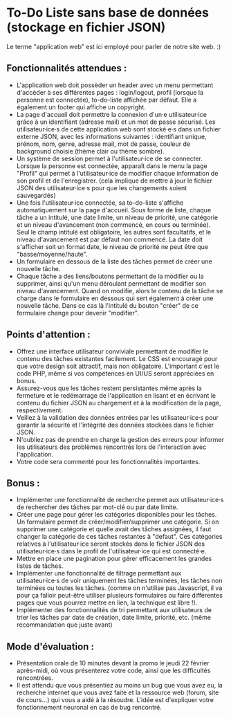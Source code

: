 # To-Do Liste sans base de données (stockage en fichier JSON)

Le terme "application web" est ici employé pour parler de notre site web. :)

## Fonctionnalités attendues :
- L'application web doit possèder un header avec un menu permettant d'accèder à ses différentes pages : login/logout, profil (lorsque la personne est connectée), to-do-liste affichée par défaut. Elle a également un footer qui affiche un copyright.
- La page d'accueil doit permettre la connexion d'un·e utilisateur·ice grâce à un identifiant (adresse mail) et un mot de passe sécurisé. Les utilisateur·ice·s de cette application web sont stocké·e·s dans un fichier externe JSON, avec les informations suivantes : identifiant unique, prénom, nom, genre, adresse mail, mot de passe, couleur de background choisie (thème clair ou thème sombre).
- Un système de session permet à l'utilisateur·ice de se connecter. Lorsque la personne est connectée, apparaît dans le menu la page "Profil" qui permet à l'utilisateur·ice de modifier chaque information de son profil et de l'enregistrer. (cela implique de mettre à jour le fichier JSON des utilisateur·ice·s pour que les changements soient sauvegardés)
- Une fois l'utilisateur·ice connectée, sa to-do-liste s'affiche automatiquement sur la page d'accueil. Sous forme de liste, chaque tâche a un intitulé, une date limite, un niveau de priorité, une catégorie et un niveau d'avancement (non commencé, en cours ou terminée). Seul le champ intitulé est obligatoire, les autres sont facultatifs, et le niveau d'avancement est par défaut non commencé. La date doit s'afficher soit un format date, le niveau de priorité ne peut être que "basse/moyenne/haute".
- Un formulaire en dessous de la liste des tâches permet de créer une nouvelle tâche.
- Chaque tâche a des liens/boutons permettant de la modifier ou la supprimer, ainsi qu'un menu déroulant permettant de modifier son niveau d'avancement. Quand on modifie, alors le contenu de la tâche se charge dans le formulaire en dessous qui sert également à créer une nouvelle tâche. Dans ce cas là l'intitulé du bouton "créer" de ce formulaire change pour devenir "modifier".

## Points d'attention :
- Offrez une interface utilisateur conviviale permettant de modifier le contenu des tâches existantes facilement. Le CSS est encouragé pour que votre design soit attractif, mais non obligatoire. L'important c'est le code PHP, même si vos compétences en UI/US seront appréciées en bonus.
- Assurez-vous que les tâches restent persistantes même après la fermeture et le redémarrage de l'application en lisant et en écrivant le contenu du fichier JSON au chargement et à la modification de la page, respectivement.
- Veillez à la validation des données entrées par les utilisateur·ice·s pour garantir la sécurité et l'intégrité des données stockées dans le fichier JSON.
- N'oubliez pas de prendre en charge la gestion des erreurs pour informer les utilisateurs des problèmes rencontrés lors de l'interaction avec l'application.
- Votre code sera commenté pour les fonctionnalités importantes.

## Bonus :
- Implémenter une fonctionnalité de recherche permet aux utilisateur·ice·s de rechercher des tâches par mot-clé ou par date limite.
- Créer une page pour gérer les catégories disponibles pour les tâches. Un formulaire permet de créer/modifier/supprimer une catégorie. Si on supprimer une catégorie et quelle avait des tâches assignées, il faut changer la catégorie de ces tâches restantes à "defaut". Ces catégories relatives à l'utilisateur·ice seront stockés dans le fichier JSON des utilisateur·ice·s dans le profil de l'utilisateur·ice qui est connecté·e.
- Mettre en place une pagination pour gérer efficacement les grandes listes de tâches.
- Implémenter une fonctionnalité de filtrage permettant aux utilisateur·ice·s de voir uniquement les tâches terminées, les tâches non terminées ou toutes les tâches. (comme on n'utilise pas Javascript, il va pour ça falloir peut-être utiliser plusieurs formulaires ou faire différentes pages que vous pourrez mettre en lien, la technique est libre !).
- Implémenter des fonctionnalités de tri permettant aux utilisateurs de trier les tâches par date de création, date limite, priorité, etc. (même recommandation que juste avant)
  
## Mode d'évaluation :
- Présentation orale de 10 minutes devant la promo le jeudi 22 février après-midi, où vous présenterez votre code, ainsi que les difficultés rencontrées.
- Il est attendu que vous présentiez au moins un bug que vous avez eu, la recherche internet que vous avez faite et la ressource web (forum, site de cours...) qui vous a aidé à la résoudre. L'idée est d'expliquer votre fonctionnement neuronal en cas de bug rencontré.
